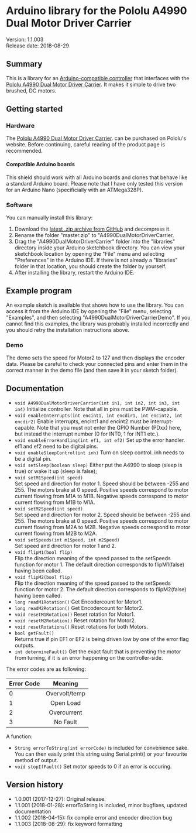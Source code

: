 # Arduino library for the Pololu A4990 Dual Motor Driver Carrier

Version: 1.1.003 <br>
Release date: 2018-08-29 <br>

## Summary

This is a library for an
[Arduino-compatible controller](https://www.pololu.com/arduino) that
interfaces with the
[Pololu A4990 Dual Motor Driver Carrier](https://www.pololu.com/catalog/product/2137).
It makes it simple to drive two brushed, DC motors.

## Getting started

### Hardware

The
[Pololu A4990 Dual Motor Driver Carrier](https://www.pololu.com/catalog/product/2137).
can be purchased on Pololu's website. Before continuing, careful
reading of the product page is recommended.

#### Compatible Arduino boards

This shield should work with all Arduino boards and clones that behave
like a standard Arduino board. Please note that I have only tested this version
for an Arduino Nano (specificially with an ATMega328P).


### Software

You can manually install this library:

1. Download the
   [latest .zip archive from GitHub](https://github.com/joelsa/a4990-dual-motor-driver-carrier/archive/master.zip)
   and decompress it.
2. Rename the folder "master.zip" to "A4990DualMotorDriverCarrier.
3. Drag the "A4990DualMotorDriverCarrier" folder into the "libraries" directory inside your
   Arduino sketchbook directory. You can view your sketchbook location by
   opening the "File" menu and selecting "Preferences" in the Arduino IDE. If
   there is not already a "libraries" folder in that location, you should create
   the folder by yourself.
4. After installing the library, restart the Arduino IDE.

## Example program

An example sketch is available that shows how to use the library.  You
can access it from the Arduino IDE by opening the "File" menu,
selecting "Examples", and then selecting "A4990DualMotorDriverCarrierDemo".  If
you cannot find this examples, the library was probably installed
incorrectly and you should retry the installation instructions above.

### Demo

The demo sets the speed for Motor2 to 127 and then displays the encoder data.
Please be careful to check your connected pins and enter them in the correct manner
in the demo file (and then save it in your sketch folder).

## Documentation

- `void A4990DualMotorDriverCarrier(int in1, int in2, int in3, int in4)`
  Initialize controller. Note that all in pins must be PWM-capable.
- `void enableInterrupts(int encint1, int encdir1, int encint2, int encdir2)`
  Enable interrupts, encint1 and encint2 must be interrupt-capable.
  Note that you must not enter the GPIO Number (PDxx) here, but instead
  the interrupt number (0 for INT0, 1 for INT1 etc.).
- `void enableErrorHandling(int ef1, int ef2)` Set up the error handler.
  ef1 and ef2 need to be digital pins.
- `void enableSleepControl(int inh)` Turn on sleep control. inh needs
   to be a digital pin.
- `void setSleep(boolean sleep)` Either put the A4990 to sleep (sleep
  is true) or wake it up (sleep is false);
- `void setM1Speed(int speed)` <br> Set speed and direction for
  motor 1. Speed should be between -255 and 255. The motors brake at 0
  speed. Positive speeds correspond to motor current flowing from M1A
  to M1B. Negative speeds correspond to motor current flowing from M1B
  to M1A.
- `void setM2Speed(int speed)` <br> Set speed and direction for
  motor 2. Speed should be between -255 and 255. The motors brake at 0
  speed. Positive speeds correspond to motor current flowing from M2A
  to M2B. Negative speeds correspond to motor current flowing from M2B
  to M2A.
- `void setSpeeds(int m1Speed, int m2Speed)` <br> Set speed and
  direction for motor 1 and 2.
- `void flipM1(bool flip)` <br> Flip the direction meaning of the
  speed passed to the setSpeeds function for motor 1.  The default
  direction corresponds to flipM1(false) having been called.
- `void flipM2(bool flip)` <br> Flip the direction meaning of the
  speed passed to the setSpeeds function for motor 2.  The default
  direction corresponds to flipM2(false) having been called.
- `long readM1Rotation()` Get Encodercount for Motor1.
- `long readM2Rotation()` Get Encodercount for Motor2.
- `void resetM1Rotation()` Reset rotation for Motor1.
- `void resetM2Rotation()` Reset rotation for Motor2.
- `void resetRotations()` Reset rotations for both Motors.
- `bool getFault()` <br> Returns true if pin EF1 or EF2 is being driven low by
  one of the error flag outputs.
- `int determineFault()` Get the exact fault that is preventing the motor from
  turning, if it is an error happening on the controller-side.
  
 The error codes are as following:
 
 | 	Error Code 	|     	Meaning    		|
 | ----------------------	| :----------------------------:	| 
 |		0		|  	Overvolt/temp	|
 |		1		|	Open Load		|
 |		2		|	Overcurrent		|
 |		3		|	No Fault			|
 
 A function:
 
- `String errorToString(int errorCode)` is included for convenience sake. You can then easily print this string using Serial.print() or your favourite method of output.
- `void stopIfFault()` Set motor speeds to 0 if an error is occuring.

## Version history

* 1.0.001 (2017-12-27): Original release.
* 1.1.001 (2018-01-28): errorToString is included, minor bugfixes, updated documentation
* 1.1.002 (2018-04-15): fix compile error and encoder direction bug
* 1.1.003 (2018-08-29): fix keyword formatting
